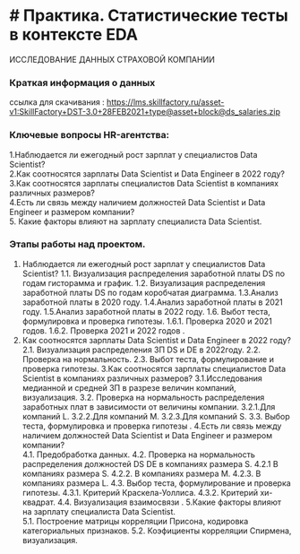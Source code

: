 # # Практика. Статистические тесты в контексте EDA
ИССЛЕДОВАНИЕ ДАННЫХ СТРАХОВОЙ КОМПАНИИ
### Краткая информация о данных
ссылка для скачивания :
https://lms.skillfactory.ru/asset-v1:SkillFactory+DST-3.0+28FEB2021+type@asset+block@ds_salaries.zip
### Ключевые вопросы HR-агентства:  
1.Наблюдается ли ежегодный рост зарплат у специалистов Data Scientist?  
2.Как соотносятся зарплаты Data Scientist и Data Engineer в 2022 году?  
3.Как соотносятся зарплаты специалистов Data Scientist в компаниях различных размеров?  
4.Есть ли связь между наличием должностей Data Scientist и Data Engineer и размером компании?  
5. Какие факторы влияют на зарплату специалиста Data Scientist. 
### Этапы работы над проектом.
1. Наблюдается ли ежегодный рост зарплат у специалистов Data Scientist?
1.1. Визуализация распределения заработной платы DS по годам гисторамма и график.
1.2. Визуализация распределения заработной платы DS по годам коробчатая диаграмма.
1.3.Анализ заработной платы в 2020 году.
1.4.Анализ заработной платы в 2021 году.
1.5.Анализ заработной платы в 2022 году.
1.6. Выбот теста, формулировка и проверка гипотезы.
1.6.1. Проверка 2020 и 2021 годов.
1.6.2. Проверка 2021 и 2022 годов .
2. Как соотносятся зарплаты Data Scientist и Data Engineer в 2022 году?
2.1. Визуализация распределения ЗП DS и  DE в 2022году.
2.2. Проверка на нормальность.
2.3. Выбот теста, формулирование и проверка гипотезы.
3.Как соотносятся зарплаты специалистов Data Scientist в компаниях различных размеров?
3.1.Исследования медианной и средней ЗП в разрезе величин компаний, визуализация. 
3.2. Проверка на нормальность распределения заработных плат в зависимости от величины компании.
3.2.1.Для компаний L.
3.2.2.Для компаний M.
3.2.3.Для компаний S.
3.3. Выбор теста, формулировка и проверка гипотезы .
4.Есть ли связь между наличием должностей Data Scientist и Data Engineer и размером компании?  
4.1. Предобработка данных.
4.2. Проверка на нормальность распределения должностей DS DE  в компаниях размера S.
4.2.1 В компаниях размера S.
4.2.2. В компаниях размера M.
4.2.3. В компаниях размера L.
4.3. Выбор теста, формулирование и проверка гипотезы.
4.3.1. Критерий Краскела-Уоллиса.
4.3.2. Критерий хи-квадрат. 
4.4. Визуализация взаимосвязи .
5.Какие факторы влияют на зарплату специалиста Data Scientist.  
5.1. Построение матрицы корреляции Присона, кодировка категориальных признаков.
5.2. Коэфициенты корреляции Спирмена, визуализация. 
